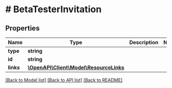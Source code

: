 # # BetaTesterInvitation

## Properties

Name | Type | Description | Notes
------------ | ------------- | ------------- | -------------
**type** | **string** |  | 
**id** | **string** |  | 
**links** | [**\OpenAPI\Client\Model\ResourceLinks**](ResourceLinks.md) |  | 

[[Back to Model list]](../../README.md#documentation-for-models) [[Back to API list]](../../README.md#documentation-for-api-endpoints) [[Back to README]](../../README.md)


